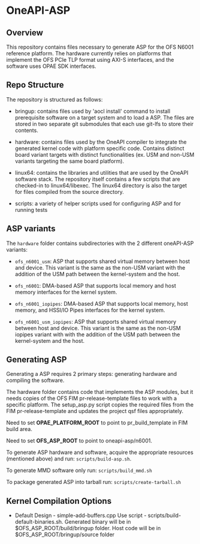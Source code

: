 # OneAPI-ASP 

## Overview
This repository contains files necessary to generate ASP for the OFS N6001
reference platform. The hardware currently relies on platforms that implement 
the OFS PCIe TLP format using AXI-S interfaces, and the software uses OPAE SDK 
interfaces.

## Repo Structure

The repository is structured as follows:

* bringup: contains files used by 'aocl install' command to install prerequisite
software on a target system and to load a ASP.  The files are stored in two
separate git submodules that each use git-lfs to store their contents.

* hardware: contains files used by the OneAPI compiler to integrate the 
generated kernel code with platform specific code.  Contains distinct board variant 
targets with distinct functionalities (ex. USM and non-USM variants targeting
the same board platform).

* linux64: contains the libraries and utilities that are used by the OneAPI
software stack. The repository itself contains a few scripts that are checked-in
to linux64/libexec. The linux64 directory is also the target for files compiled
from the source directory.

* scripts: a variety of helper scripts used for configuring ASP and for 
running tests

## ASP variants

The `hardware` folder contains subdirectories with the 2 different oneAPI-ASP variants:

* `ofs_n6001_usm`: ASP that supports shared virtual memory between host and device. This 
variant is the same as the non-USM variant with the addition of the USM path between 
the kernel-system and the host.

* `ofs_n6001`:  DMA-based ASP that supports local memory and host memory interfaces for the 
kernel system.

* `ofs_n6001_iopipes`:  DMA-based ASP that supports local memory, host memory, and HSSI/IO Pipes interfaces for the 
kernel system.

* `ofs_n6001_usm_iopipes`:  ASP that supports shared virtual memory between host and device. This 
variant is the same as the non-USM iopipes variant with with the addition of the USM path between 
the kernel-system and the host.

## Generating ASP

Generating a ASP requires 2 primary steps: generating hardware and compiling
the software.

The hardware folder contains code that implements the ASP modules, but it needs
copies of the OFS FIM pr-release-template files to work with a specific platform. 
The setup_asp.py script copies the required files from the FIM pr-release-template
and updates the project qsf files appropriately.

Need to set **OPAE_PLATFORM_ROOT** to point to pr_build_template in FIM build area.

Need to set **OFS_ASP_ROOT** to point to oneapi-asp/n6001.

To generate ASP hardware and software, acquire the appropriate resources (mentioned above) and run: `scripts/build-asp.sh`.

To generate MMD software only run: `scripts/build_mmd.sh`

To package generated ASP into tarball run: `scripts/create-tarball.sh`

## Kernel Compilation Options

* Default Design - simple-add-buffers.cpp
  Use script - scripts/build-default-binaries.sh.
  Generated binary will be in $OFS_ASP_ROOT/build/bringup folder.
  Host code will be in $OFS_ASP_ROOT/bringup/source folder
